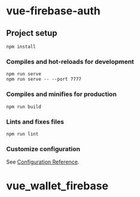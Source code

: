 # vue-firebase-auth

## Project setup
```
npm install
```

### Compiles and hot-reloads for development
```
npm run serve
npm run serve -- --port 7777
```

### Compiles and minifies for production
```
npm run build
```

### Lints and fixes files
```
npm run lint
```

### Customize configuration
See [Configuration Reference](https://cli.vuejs.org/config/).
# vue_wallet_firebase
